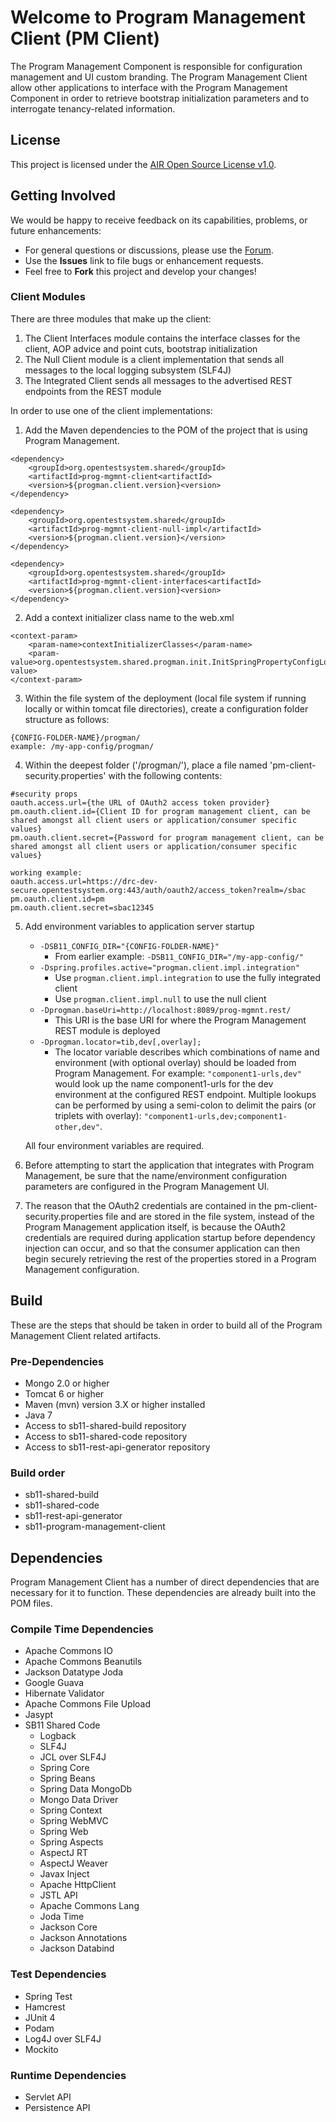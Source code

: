 # Welcome to Program Management Client (PM Client) #
The Program Management Component is responsible for configuration management and UI custom branding. The Program Management Client allow other applications to interface with the Program Management Component in order to retrieve bootstrap initialization parameters and to interrogate tenancy-related information.

## License ##
This project is licensed under the [AIR Open Source License v1.0](http://www.smarterapp.org/documents/American_Institutes_for_Research_Open_Source_Software_License.pdf).

## Getting Involved ##
We would be happy to receive feedback on its capabilities, problems, or future enhancements:

* For general questions or discussions, please use the [Forum](forum_link_here).
* Use the **Issues** link to file bugs or enhancement requests.
* Feel free to **Fork** this project and develop your changes!

### Client Modules
There are three modules that make up the client:

1. The Client Interfaces module contains the interface classes for the client, AOP advice and point cuts, bootstrap initialization
1. The Null Client module is a client implementation that sends all messages to the local logging subsystem (SLF4J)
1. The Integrated Client sends all messages to the advertised REST endpoints from the REST module

In order to use one of the client implementations:

1) Add the Maven dependencies to the POM of the project that is using Program Management.

```
<dependency>
	<groupId>org.opentestsystem.shared</groupId>
	<artifactId>prog-mgmnt-client<artifactId>
	<version>${progman.client.version}<version>
</dependency>
        
<dependency>
	<groupId>org.opentestsystem.shared</groupId>
	<artifactId>prog-mgmnt-client-null-impl</artifactId>
	<version>${progman.client.version}</version>
</dependency>

<dependency>
	<groupId>org.opentestsystem.shared</groupId>
	<artifactId>prog-mgmnt-client-interfaces<artifactId>
	<version>${progman.client.version}<version>
</dependency>
```

2) Add a context initializer class name to the web.xml

```
<context-param>
    <param-name>contextInitializerClasses</param-name>
    <param-value>org.opentestsystem.shared.progman.init.InitSpringPropertyConfigLoad</param-value>
</context-param>
```

3) Within the file system of the deployment (local file system if running locally or within tomcat file directories), create a configuration folder structure as follows:

```
{CONFIG-FOLDER-NAME}/progman/
example: /my-app-config/progman/
``` 
4) Within the deepest folder ('/progman/'), place a file named 'pm-client-security.properties' with the following contents:

```
#security props
oauth.access.url={the URL of OAuth2 access token provider}
pm.oauth.client.id={Client ID for program management client, can be shared amongst all client users or application/consumer specific values}
pm.oauth.client.secret={Password for program management client, can be shared amongst all client users or application/consumer specific values}

working example:
oauth.access.url=https://drc-dev-secure.opentestsystem.org:443/auth/oauth2/access_token?realm=/sbac
pm.oauth.client.id=pm
pm.oauth.client.secret=sbac12345
```

5) Add environment variables to application server startup
	* ```-DSB11_CONFIG_DIR="{CONFIG-FOLDER-NAME}"```
		* From earlier example: ```-DSB11_CONFIG_DIR="/my-app-config/"```
	* ```-Dspring.profiles.active="progman.client.impl.integration"```
		* Use ```progman.client.impl.integration``` to use the fully integrated client
		* Use ```progman.client.impl.null``` to use the null client
	* ```-Dprogman.baseUri=http://localhost:8089/prog-mgmnt.rest/```
		* This URI is the base URI for where the Program Management REST module is deployed
	* ```-Dprogman.locator=tib,dev[,overlay];```
		* The locator variable describes which combinations of name and environment (with optional overlay) should be loaded from Program Management.  For example: ```"component1-urls,dev"``` would look up the name component1-urls for the dev environment at the configured REST endpoint.  Multiple lookups can be performed by using a semi-colon to delimit the pairs (or triplets with overlay): ```"component1-urls,dev;component1-other,dev"```.
	
	All four environment variables are required. 

6) Before attempting to start the application that integrates with Program Management, be sure that the name/environment configuration parameters are configured in the Program Management UI.

7) The reason that the OAuth2 credentials are contained in the pm-client-security.properties file and are stored in the file system, instead of the Program Management application itself, is because the OAuth2 credentials are required during application startup before dependency injection can occur, and so that the consumer application can then begin securely retrieving the rest of the properties stored in a Program Management configuration.

## Build
These are the steps that should be taken in order to build all of the Program Management Client related artifacts.

### Pre-Dependencies
* Mongo 2.0 or higher
* Tomcat 6 or higher
* Maven (mvn) version 3.X or higher installed
* Java 7
* Access to sb11-shared-build repository
* Access to sb11-shared-code repository
* Access to sb11-rest-api-generator repository

### Build order

* sb11-shared-build
* sb11-shared-code
* sb11-rest-api-generator
* sb11-program-management-client

## Dependencies
Program Management Client has a number of direct dependencies that are necessary for it to function.  These dependencies are already built into the POM files.

### Compile Time Dependencies
* Apache Commons IO
* Apache Commons Beanutils
* Jackson Datatype Joda
* Google Guava
* Hibernate Validator
* Apache Commons File Upload
* Jasypt
* SB11 Shared Code
	* Logback
	* SLF4J
	* JCL over SLF4J
	* Spring Core
	* Spring Beans
	* Spring Data MongoDb
	* Mongo Data Driver
	* Spring Context
	* Spring WebMVC
	* Spring Web
	* Spring Aspects
	* AspectJ RT
	* AspectJ Weaver
	* Javax Inject
	* Apache HttpClient
	* JSTL API
	* Apache Commons Lang
	* Joda Time
	* Jackson Core
	* Jackson Annotations
	* Jackson Databind

### Test Dependencies
* Spring Test
* Hamcrest
* JUnit 4
* Podam
* Log4J over SLF4J
* Mockito

### Runtime Dependencies
* Servlet API
* Persistence API